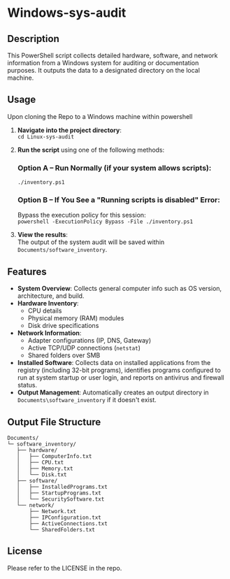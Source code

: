 # Windows-sys-audit

## Description

This PowerShell script collects detailed hardware, software, and network information from a Windows system for auditing or documentation purposes. It outputs the data to a designated directory on the local machine.

## Usage

Upon cloning the Repo to a Windows machine within powershell

1. **Navigate into the project directory**:  
   `cd Linux-sys-audit`

2. **Run the script** using one of the following methods:

   ### Option A – Run Normally (if your system allows scripts):  
   `./inventory.ps1`

   ### Option B – If You See a "Running scripts is disabled" Error:  
   Bypass the execution policy for this session:  
   `powershell -ExecutionPolicy Bypass -File ./inventory.ps1`

3. **View the results**:  
   The output of the system audit will be saved within `Documents/software_inventory`.

## Features

- **System Overview**: Collects general computer info such as OS version, architecture, and build.
- **Hardware Inventory**:
  - CPU details
  - Physical memory (RAM) modules
  - Disk drive specifications
- **Network Information**:
  - Adapter configurations (IP, DNS, Gateway)
  - Active TCP/UDP connections (`netstat`)
  - Shared folders over SMB
- **Installed Software**: Collects data on installed applications from the registry (including 32-bit programs), identifies programs configured to run at system startup or user login, and reports on antivirus and firewall status.
- **Output Management**: Automatically creates an output directory in `Documents\software_inventory` if it doesn't exist.

## Output File Structure
```
Documents/
└─ software_inventory/
   ├── hardware/
   │   ├── ComputerInfo.txt
   │   ├── CPU.txt
   │   ├── Memory.txt
   │   └── Disk.txt
   ├── software/
   │   ├── InstalledPrograms.txt
   │   ├── StartupPrograms.txt
   │   └── SecuritySoftware.txt
   └── network/
       ├── Network.txt
       ├── IPConfiguration.txt
       ├── ActiveConnections.txt
       └── SharedFolders.txt
```
## License 

Please refer to the LICENSE in the repo.
